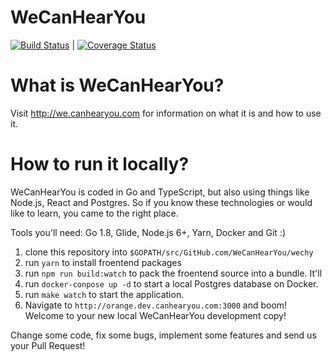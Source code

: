 # WeCanHearYou

[![Build Status](https://travis-ci.org/WeCanHearYou/wechy.svg?branch=dev)](https://travis-ci.org/WeCanHearYou/wechy) | [![Coverage Status](https://coveralls.io/repos/github/WeCanHearYou/wechy/badge.svg?branch=dev)](https://coveralls.io/github/WeCanHearYou/wechy?branch=dev)

# What is WeCanHearYou?

Visit http://we.canhearyou.com for information on what it is and how to use it.

# How to run it locally?

WeCanHearYou is coded in Go and TypeScript, but also using things like Node.js, React and Postgres. So if you know these technologies or would like to learn, you came to the right place.

Tools you'll need: Go 1.8, Glide, Node.js 6+, Yarn, Docker and Git :)

1) clone this repository into `$GOPATH/src/GitHub.com/WeCanHearYou/wechy`
2) run `yarn` to install froentend packages 
3) run `npm run build:watch` to pack the froentend source into a bundle. It'll 
4) run `docker-conpose up -d` to start a  local Postgres database on Docker.
5) run `make watch` to start the application.
6) Navigate to `http://orange.dev.canhearyou.com:3000` and boom! Welcome to your new local WeCanHearYou development copy!

Change some code, fix some bugs, implement some features and send us your Pull Request!
